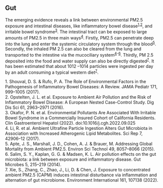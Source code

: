 ## Gut

The emerging evidence reveals a link between environmental PM2.5 exposure and intestinal diseases, like inflammatory bowel disease<sup>[1](#ref-1),[2](#ref-2)</sup>, and irritable bowel syndrome<sup>[3](#ref-3)</sup>. The intestinal tract can be exposed to large amounts of PM2.5 in three main ways<sup>[4](#ref-4)</sup>. Firstly, PM2.5 can penetrate deep into the lung and enter the systemic circulatory system through the blood<sup>[5](#ref-5)</sup>. Secondly, the inhaled PM 2.5 can also be cleared from the lung and transported to the intestine via the mucociliary system<sup>[4](#ref-4)-[6](#ref-6)</sup>. Thirdly, PM 2.5 deposited into the food and water supply can also be directly digested<sup>[7](#ref-7)</sup>. It has been estimated that about 1012 –1014 particles were ingested per day by an adult consuming a typical western diet<sup>[7](#ref-7)</sup>. 

<div id="ref-1">
1. Shouval, D. S. & Rufo, P. A. The Role of Environmental Factors in the Pathogenesis of Inflammatory Bowel Diseases: A Review. JAMA Pediatr 171, 999–1005 (2017).
</div>

<div id="ref-2">
2. Opstelten, J. L. et al. Exposure to Ambient Air Pollution and the Risk of Inflammatory Bowel Disease: A European Nested Case-Control Study. Dig Dis Sci 61, 2963–2971 (2016).
</div>

<div id="ref-3">
3. Okafor, P. N. et al. Environmental Pollutants Are Associated With Irritable Bowel Syndrome in a Commercially Insured Cohort of California Residents. Clin Gastroenterol Hepatol (2022). doi:10.1016/j.cgh.2022.09.025
</div>

<div id="ref-4">
4. Li, R. et al. Ambient Ultrafine Particle Ingestion Alters Gut Microbiota in Association with Increased Atherogenic Lipid Metabolites. Sci Rep 7, 42906–12 (2017).
</div>

<div id="ref-5">
5. Apte, J. S., Marshall, J. D., Cohen, A. J. & Brauer, M. Addressing Global Mortality from Ambient PM2.5. Environ Sci Technol 49, 8057–8066 (2015).
</div>

<div id="ref-6">
6. Salim, S. Y., Kaplan, G. G. & Madsen, K. L. Air pollution effects on the gut microbiota: a link between exposure and inflammatory disease. Gut Microbes 5, 215–219 (2014).
</div>

<div id="ref-7">
7. Xie, S., Zhang, C., Zhao, J., Li, D. & Chen, J. Exposure to concentrated ambient PM2.5 (CAPM) induces intestinal disturbance via inflammation and alternation of gut microbiome. Environment International 161, 107138 (2022).
</div>
